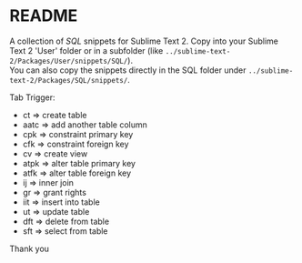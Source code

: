 **README**
==========

A collection of *SQL* snippets for Sublime Text 2.
Copy into your Sublime Text 2 'User' folder or in a subfolder (like `../sublime-text-2/Packages/User/snippets/SQL/`).  
You can also copy the snippets directly in the SQL folder under `../sublime-text-2/Packages/SQL/snippets/`.
 
Tab Trigger:

* ct => create table  
* aatc => add another table column  
* cpk => constraint primary key  
* cfk => constraint foreign key  
* cv => create view  
* atpk => alter table primary key  
* atfk => alter table foreign key  
* ij => inner join  
* gr => grant rights  
* iit => insert into table  
* ut => update table  
* dft => delete from table  
* sft => select from table  

Thank  you
